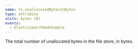 ```yaml
---
name: fs.unallocatedBytesInBytes
type: attribute
units: bytes (B)
events:
  - ElasticsearchNodeSample
---
```


The total number of unallocated bytes in the file store, in bytes.
